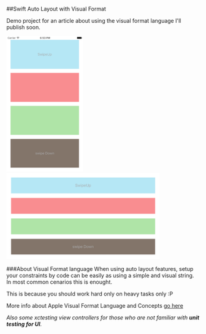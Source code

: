 ##Swift Auto Layout with Visual Format

Demo project for an article about using the visual format language I'll publish soon.

<img src="images/portrait.png" width="200">
<img src="images/landscape.png" width="400">

###About Visual Format language
When using auto layout features, setup your constraints by code can be easily as using a simple and visual string. In most common cenarios this is enought.

This is because you should work hard only on heavy tasks only :P

More info about Apple Visual Format Language and Concepts [go here](https://developer.apple.com/library/ios/documentation/UserExperience/Conceptual/AutolayoutPG/VisualFormatLanguage.html)

*Also some xctesting view controllers for those who are not familiar with __unit testing for UI__.*